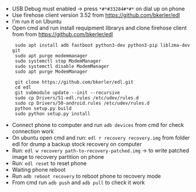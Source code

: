 * USB Debug must enabled -> press `*#*#33284#*#*` on dial up on phone
* Use firehose client version 3.52 from https://github.com/bkerler/edl
* I'm run it on Ubuntu
* Open cmd and run install requipment librarys and clone firehose client from from https://github.com/bkerler/edl
   ```
    sudo apt install adb fastboot python3-dev python3-pip liblzma-dev git
    sudo apt purge modemmanager
    sudo systemctl stop ModemManager
    sudo systemctl disable ModemManager
    sudo apt purge ModemManager
    
    git clone https://github.com/bkerler/edl.git
    cd edl
    git submodule update --init --recursive
    sudo cp Drivers/51-edl.rules /etc/udev/rules.d
    sudo cp Drivers/50-android.rules /etc/udev/rules.d
    python setup.py build
    sudo python setup.py install
   ```
* Connect phone to computer and run `adb devices` from cmd for check connection work
* On ubuntu open cmd and run: `edl r recovery recovery.img` from folder edl for drump a backup stock recovery on computer
* Run: `edl w recovery path-to-recovery-patched.img` -> to write patched image to recovery partition on phone
* Run: `edl reset` to reset phone
* Waiting phone reboot
* Run `adb reboot recovery` to reboot phone to recovery mode
* From cmd run `adb push` and `adb pull` to check it work
